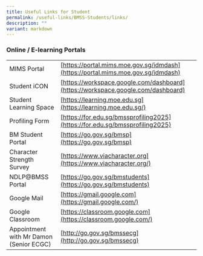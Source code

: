 ```yaml
---
title: Useful Links for Student
permalink: /useful-links/BMSS-Students/links/
description: ""
variant: markdown
---
```

###  Online / E-learning Portals

|  |  |
|---|---|
| MIMS Portal | [https://portal.mims.moe.gov.sg/idmdash](https://portal.mims.moe.gov.sg/idmdash) |
| Student iCON | [https://workspace.google.com/dashboard](https://workspace.google.com/dashboard) |
| Student Learning Space | [https://learning.moe.edu.sg](https://learning.moe.edu.sg/) |
| Profiling Form | [https://for.edu.sg/bmssprofiling2025](https://for.edu.sg/bmssprofiling2025) |
| BM Student Portal | [https://go.gov.sg/bmsp](https://go.gov.sg/bmsp) |
| Character Strength Survey | [https://www.viacharacter.org](https://www.viacharacter.org/) |
| NDLP@BMSS Portal | [https://go.gov.sg/bmstudents](https://go.gov.sg/bmstudents) |
| Google Mail | [https://gmail.google.com](https://gmail.google.com/) |
| Google Classroom | [https://classroom.google.com](https://classroom.google.com/) |
| Appointment with Mr Damon (Senior ECGC) | [http://go.gov.sg/bmssecg](http://go.gov.sg/bmssecg) |
